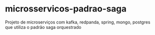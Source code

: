 # microsservicos-padrao-saga
Projeto de microserviços com kafka, redpanda, spring, mongo, postgres que utiliza o padrão saga orquestrado
